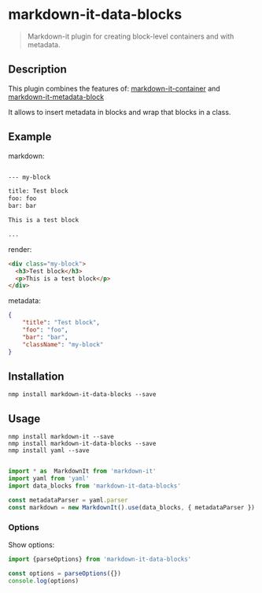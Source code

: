 
# markdown-it-data-blocks

> Markdown-it plugin for creating block-level containers and with metadata.

## Description

This plugin combines the features of: [markdown-it-container](https://github.com/markdown-it/markdown-it-container) and [markdown-it-metadata-block](https://github.com/martinring/markdown-it-metadata-block)

It allows to insert metadata in blocks and wrap that blocks in a class.


## Example

markdown:

```markdown

--- my-block

title: Test block 
foo: foo
bar: bar

This is a test block

...

```

render:

```html
<div class="my-block">
  <h3>Test block</h3>
  <p>This is a test block</p>
</div>
```

metadata:

``` json
{
    "title": "Test block",
    "foo": "foo",
    "bar": "bar",
    "className": "my-block"
}

```

## Installation

```shell
nmp install markdown-it-data-blocks --save
```

## Usage

```shell
nmp install markdown-it --save
nmp install markdown-it-data-blocks --save
nmp install yaml --save
```

``` javascript

import * as  MarkdownIt from 'markdown-it'
import yaml from 'yaml'
import data_blocks from 'markdown-it-data-blocks'

const metadataParser = yaml.parser
const markdown = new MarkdownIt().use(data_blocks, { metadataParser })
```

### Options

Show options:

```javascript
import {parseOptions} from 'markdown-it-data-blocks'

const options = parseOptions({})
console.log(options)

```
